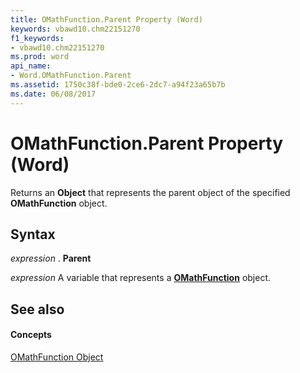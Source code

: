 ```yaml
---
title: OMathFunction.Parent Property (Word)
keywords: vbawd10.chm22151270
f1_keywords:
- vbawd10.chm22151270
ms.prod: word
api_name:
- Word.OMathFunction.Parent
ms.assetid: 1750c38f-bde0-2ce6-2dc7-a94f23a65b7b
ms.date: 06/08/2017
---
```



# OMathFunction.Parent Property (Word)

Returns an  **Object** that represents the parent object of the specified **OMathFunction** object.


## Syntax

 _expression_ . **Parent**

 _expression_ A variable that represents a **[OMathFunction](Word.OMathFunction.md)** object.


## See also


#### Concepts


[OMathFunction Object](Word.OMathFunction.md)

